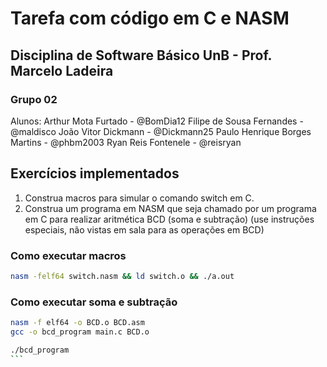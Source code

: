 # Tarefa com código em C e NASM
## Disciplina de Software Básico UnB - Prof. Marcelo Ladeira
### Grupo 02

Alunos:  Arthur Mota Furtado - @BomDia12
         Filipe de Sousa Fernandes - @maldisco
         João Vitor Dickmann - @Dickmann25
         Paulo Henrique Borges Martins - @phbm2003
         Ryan Reis Fontenele - @reisryan

## Exercícios implementados

1. Construa macros para simular o comando switch em C.
2.  Construa um programa em NASM que seja chamado por um programa em C para realizar aritmética BCD 
(soma e subtração) (use instruções especiais, não vistas em sala para as operações em BCD) 

### Como executar macros

```bash
nasm -felf64 switch.nasm && ld switch.o && ./a.out
```

### Como executar soma e subtração

````bash
nasm -f elf64 -o BCD.o BCD.asm
gcc -o bcd_program main.c BCD.o

./bcd_program
```
